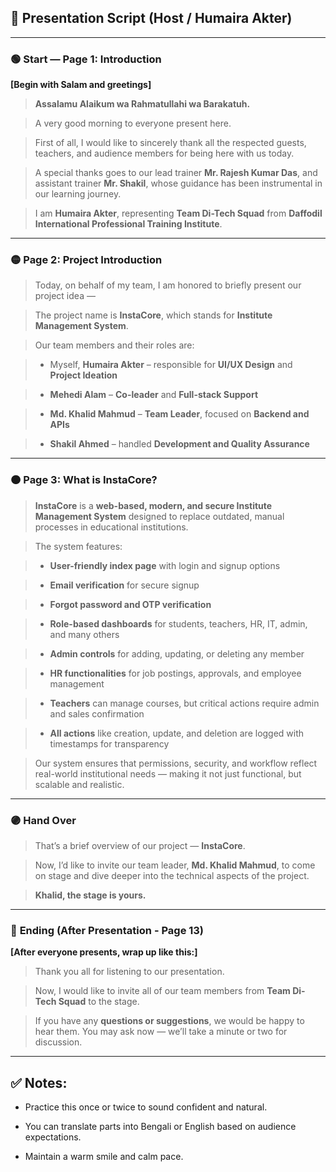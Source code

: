 ## 🎤 **Presentation Script (Host / Humaira Akter)**



---



### 🟢 **Start — Page 1: Introduction**



**[Begin with Salam and greetings]**



> **Assalamu Alaikum wa Rahmatullahi wa Barakatuh.**

> A very good morning to everyone present here.

>

> First of all, I would like to sincerely thank all the respected guests, teachers, and audience members for being here with us today.

>

> A special thanks goes to our lead trainer **Mr. Rajesh Kumar Das**, and assistant trainer **Mr. Shakil**, whose guidance has been instrumental in our learning journey.



> I am **Humaira Akter**, representing **Team Di-Tech Squad** from **Daffodil International Professional Training Institute**.



---



### 🟡 **Page 2: Project Introduction**



> Today, on behalf of my team, I am honored to briefly present our project idea —

> The project name is **InstaCore**, which stands for **Institute Management System**.



> Our team members and their roles are:

>

> * Myself, **Humaira Akter** – responsible for **UI/UX Design** and **Project Ideation**

> * **Mehedi Alam** – **Co-leader** and **Full-stack Support**

> * **Md. Khalid Mahmud** – **Team Leader**, focused on **Backend and APIs**

> * **Shakil Ahmed** – handled **Development and Quality Assurance**



---



### 🟠 **Page 3: What is InstaCore?**



> **InstaCore** is a **web-based, modern, and secure Institute Management System** designed to replace outdated, manual processes in educational institutions.



> The system features:

>

> * **User-friendly index page** with login and signup options

> * **Email verification** for secure signup

> * **Forgot password and OTP verification**

> * **Role-based dashboards** for students, teachers, HR, IT, admin, and many others

> * **Admin controls** for adding, updating, or deleting any member

> * **HR functionalities** for job postings, approvals, and employee management

> * **Teachers** can manage courses, but critical actions require admin and sales confirmation

> * **All actions** like creation, update, and deletion are logged with timestamps for transparency



> Our system ensures that permissions, security, and workflow reflect real-world institutional needs — making it not just functional, but scalable and realistic.



---



### 🟣 **Hand Over**



> That’s a brief overview of our project — **InstaCore**.



> Now, I’d like to invite our team leader, **Md. Khalid Mahmud**, to come on stage and dive deeper into the technical aspects of the project.

> **Khalid, the stage is yours.**



---



### 🔵 **Ending (After Presentation - Page 13)**



**[After everyone presents, wrap up like this:]**



> Thank you all for listening to our presentation.

>

> Now, I would like to invite all of our team members from **Team Di-Tech Squad** to the stage.

>

> If you have any **questions or suggestions**, we would be happy to hear them. You may ask now — we’ll take a minute or two for discussion.



---



## ✅ Notes:



* Practice this once or twice to sound confident and natural.

* You can translate parts into Bengali or English based on audience expectations.

* Maintain a warm smile and calm pace.

